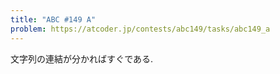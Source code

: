```yaml
---
title: "ABC #149 A"
problem: https://atcoder.jp/contests/abc149/tasks/abc149_a
---
```

文字列の連結が分かればすぐである.

